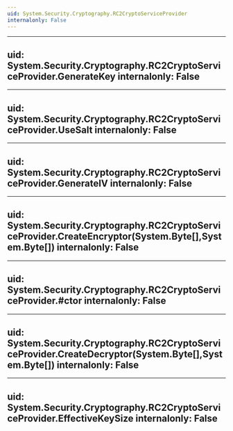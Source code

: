 ```yaml
---
uid: System.Security.Cryptography.RC2CryptoServiceProvider
internalonly: False
---
```


---
uid: System.Security.Cryptography.RC2CryptoServiceProvider.GenerateKey
internalonly: False
---

---
uid: System.Security.Cryptography.RC2CryptoServiceProvider.UseSalt
internalonly: False
---

---
uid: System.Security.Cryptography.RC2CryptoServiceProvider.GenerateIV
internalonly: False
---

---
uid: System.Security.Cryptography.RC2CryptoServiceProvider.CreateEncryptor(System.Byte[],System.Byte[])
internalonly: False
---

---
uid: System.Security.Cryptography.RC2CryptoServiceProvider.#ctor
internalonly: False
---

---
uid: System.Security.Cryptography.RC2CryptoServiceProvider.CreateDecryptor(System.Byte[],System.Byte[])
internalonly: False
---

---
uid: System.Security.Cryptography.RC2CryptoServiceProvider.EffectiveKeySize
internalonly: False
---

